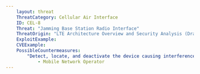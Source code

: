 ```yaml
---
    layout: threat
    ThreatCategory: Cellular Air Interface
    ID: CEL-8
    Threat: "Jamming Base Station Radio Interface"
    ThreatOrigin: "LTE Architecture Overview and Security Analysis (Draft NISTIR 8071) [^166]"
    ExploitExample:
    CVEExample:
    PossibleCountermeasures:
        "Detect, locate, and deactivate the device causing interference with the base station radio interface.":
            - Mobile Network Operator
---
```

